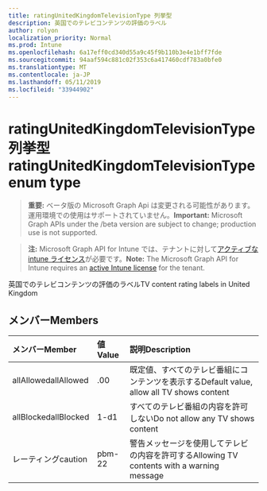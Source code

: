 ```yaml
---
title: ratingUnitedKingdomTelevisionType 列挙型
description: 英国でのテレビコンテンツの評価のラベル
author: rolyon
localization_priority: Normal
ms.prod: Intune
ms.openlocfilehash: 6a17eff0cd340d55a9c45f9b110b3e4e1bff7fde
ms.sourcegitcommit: 94aaf594c881c02f353c6a417460cdf783a0bfe0
ms.translationtype: MT
ms.contentlocale: ja-JP
ms.lasthandoff: 05/11/2019
ms.locfileid: "33944902"
---
```

# <a name="ratingunitedkingdomtelevisiontype-enum-type"></a><span data-ttu-id="79a3d-103">ratingUnitedKingdomTelevisionType 列挙型</span><span class="sxs-lookup"><span data-stu-id="79a3d-103">ratingUnitedKingdomTelevisionType enum type</span></span>

> <span data-ttu-id="79a3d-104">**重要:** ベータ版の Microsoft Graph Api は変更される可能性があります。運用環境での使用はサポートされていません。</span><span class="sxs-lookup"><span data-stu-id="79a3d-104">**Important:** Microsoft Graph APIs under the /beta version are subject to change; production use is not supported.</span></span>

> <span data-ttu-id="79a3d-105">**注:** Microsoft Graph API for Intune では、テナントに対して[アクティブな intune ライセンス](https://go.microsoft.com/fwlink/?linkid=839381)が必要です。</span><span class="sxs-lookup"><span data-stu-id="79a3d-105">**Note:** The Microsoft Graph API for Intune requires an [active Intune license](https://go.microsoft.com/fwlink/?linkid=839381) for the tenant.</span></span>

<span data-ttu-id="79a3d-106">英国でのテレビコンテンツの評価のラベル</span><span class="sxs-lookup"><span data-stu-id="79a3d-106">TV content rating labels in United Kingdom</span></span>

## <a name="members"></a><span data-ttu-id="79a3d-107">メンバー</span><span class="sxs-lookup"><span data-stu-id="79a3d-107">Members</span></span>
|<span data-ttu-id="79a3d-108">メンバー</span><span class="sxs-lookup"><span data-stu-id="79a3d-108">Member</span></span>|<span data-ttu-id="79a3d-109">値</span><span class="sxs-lookup"><span data-stu-id="79a3d-109">Value</span></span>|<span data-ttu-id="79a3d-110">説明</span><span class="sxs-lookup"><span data-stu-id="79a3d-110">Description</span></span>|
|:---|:---|:---|
|<span data-ttu-id="79a3d-111">allAllowed</span><span class="sxs-lookup"><span data-stu-id="79a3d-111">allAllowed</span></span>|<span data-ttu-id="79a3d-112">.0</span><span class="sxs-lookup"><span data-stu-id="79a3d-112">0</span></span>|<span data-ttu-id="79a3d-113">既定値、すべてのテレビ番組にコンテンツを表示する</span><span class="sxs-lookup"><span data-stu-id="79a3d-113">Default value, allow all TV shows content</span></span>|
|<span data-ttu-id="79a3d-114">allBlocked</span><span class="sxs-lookup"><span data-stu-id="79a3d-114">allBlocked</span></span>|<span data-ttu-id="79a3d-115">1-d</span><span class="sxs-lookup"><span data-stu-id="79a3d-115">1</span></span>|<span data-ttu-id="79a3d-116">すべてのテレビ番組の内容を許可しない</span><span class="sxs-lookup"><span data-stu-id="79a3d-116">Do not allow any TV shows content</span></span>|
|<span data-ttu-id="79a3d-117">レーティング</span><span class="sxs-lookup"><span data-stu-id="79a3d-117">caution</span></span>|<span data-ttu-id="79a3d-118">pbm-2</span><span class="sxs-lookup"><span data-stu-id="79a3d-118">2</span></span>|<span data-ttu-id="79a3d-119">警告メッセージを使用してテレビの内容を許可する</span><span class="sxs-lookup"><span data-stu-id="79a3d-119">Allowing TV contents with a warning message</span></span>|




